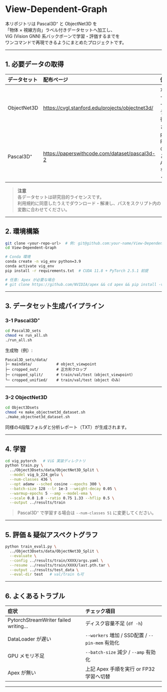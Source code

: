 # View-Dependent-Graph

本リポジトリは Pascal3D⁺ と ObjectNet3D を  
「物体 × 視線方向」ラベル付きデータセットへ加工し、  
ViG (Vision GNN) 系バックボーンで学習・評価するまでを  
ワンコマンドで再現できるようにまとめたプロジェクトです。

---

## 1. 必要データの取得

| データセット | 配布ページ | 備考 |
| :--- | :--- | :--- |
| ObjectNet3D | https://cvgl.stanford.edu/projects/objectnet3d/ | からアノテーションデータと画像データを取得してください |
| Pascal3D⁺ | https://paperswithcode.com/dataset/pascal3d-2 | Pascal3D+ Release 1.1 の Images と Annotations を取得してください |

> **注意**  
> 各データセットは研究目的ライセンスです。  
> 利用規約に同意したうえでダウンロード・解凍し、パスをスクリプト内の変数に合わせてください。

---

## 2. 環境構築

```bash
git clone <your-repo-url>  # 例: git@github.com:your-name/View-Dependent-Graph.git
cd View-Dependent-Graph

# Conda 環境
conda create -n vig_env python=3.9
conda activate vig_env
pip install -r requirements.txt  # CUDA 11.8 + PyTorch 2.5.1 前提

# 任意: Apex が必要な場合
# git clone https://github.com/NVIDIA/apex && cd apex && pip install -v . && cd ..
```

---

## 3. データセット生成パイプライン

### 3-1 Pascal3D⁺

```bash
cd Pascal3D_sets
chmod +x run_all.sh
./run_all.sh
```

生成物（例）:

```
Pascal3D_sets/data/
├─ maindata/           # object_viewpoint
├─ cropped_out/        # 正方形クロップ
├─ cropped_split/      # train/val/test（object_viewpoint）
└─ cropped_unified/    # train/val/test（object のみ）
```

---

### 3-2 ObjectNet3D

```bash
cd Object3Dsets
chmod +x make_objectnet3d_dataset.sh
./make_objectnet3d_dataset.sh
```

同様の4段階フォルダと分析レポート（TXT）が生成されます。

---

## 4. 学習

```bash
cd vig_pytorch   # ViG 実装ディレクトリ
python train.py \
  ../Object3Dsets/data/ObjectNet3D_Split \
  --model vig_b_224_gelu \
  --num-classes 436 \
  --opt adamw --sched cosine --epochs 300 \
  --batch-size 128 --lr 1e-3 --weight-decay 0.05 \
  --warmup-epochs 5 --amp --model-ema \
  --scale 0.8 1.0 --ratio 0.75 1.33 --hflip 0.5 \
  --output ../results/train
```

> Pascal3D⁺ で学習する場合は `--num-classes 51` に変更してください。

---

## 5. 評価 & 疑似アスペクトグラフ

```bash
python train_eval1.py \
  ../Object3Dsets/data/ObjectNet3D_Split \
  --evaluate \
  --config ../results/train/XXXX/args.yaml \
  --resume ../results/train/XXXX/last.pth.tar \
  --output ../results/test_data \
  --eval-dir test   # val/train も可
```

---

## 6. よくあるトラブル

| 症状 | チェック項目 |
| :--- | :--- |
| PytorchStreamWriter failed writing… | ディスク容量不足 (`df -h`) |
| DataLoader が遅い | `--workers` 増加 / SSD配置 / `--pin-mem` 有効化 |
| GPU メモリ不足 | `--batch-size` 減少 / `--amp` 有効化 |
| Apex が無い | 上記 Apex 手順を実行 or FP32学習へ切替 |

---